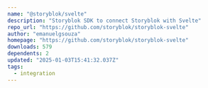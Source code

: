 ```yaml
---
name: "@storyblok/svelte"
description: "Storyblok SDK to connect Storyblok with Svelte"
repo_url: "https://github.com/storyblok/storyblok-svelte"
author: "emanuelgsouza"
homepage: "https://github.com/storyblok/storyblok-svelte"
downloads: 579
dependents: 2
updated: "2025-01-03T15:41:32.037Z"
tags: 
  - integration
---
```

